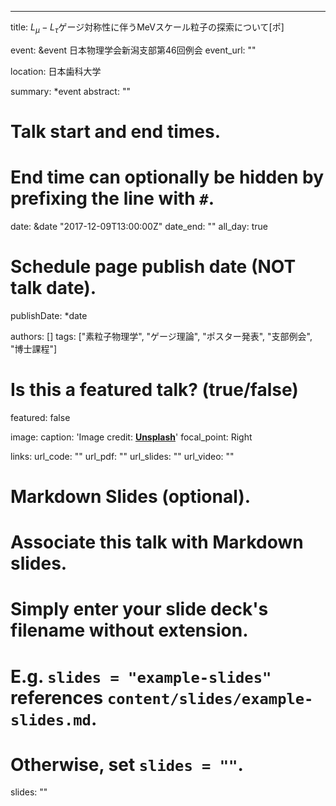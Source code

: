 ---
title: $L_\mu-L_\tau$ゲージ対称性に伴うMeVスケール粒子の探索について[ポ]

event: &event 日本物理学会新潟支部第46回例会
event_url: ""

location: 日本歯科大学

summary: *event
abstract: ""

# Talk start and end times.
#   End time can optionally be hidden by prefixing the line with `#`.
date: &date "2017-12-09T13:00:00Z"
date_end: ""
all_day: true

# Schedule page publish date (NOT talk date).
publishDate: *date

authors: []
tags: ["素粒子物理学", "ゲージ理論", "ポスター発表", "支部例会", "博士課程"]

# Is this a featured talk? (true/false)
featured: false

image:
  caption: 'Image credit: [**Unsplash**](https://unsplash.com/photos/bzdhc5b3Bxs)'
  focal_point: Right

links:
url_code: ""
url_pdf: ""
url_slides: ""
url_video: ""

# Markdown Slides (optional).
#   Associate this talk with Markdown slides.
#   Simply enter your slide deck's filename without extension.
#   E.g. `slides = "example-slides"` references `content/slides/example-slides.md`.
#   Otherwise, set `slides = ""`.
slides: ""